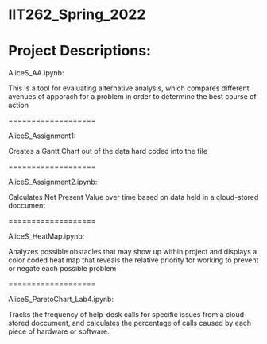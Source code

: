 # IIT262_Spring_2022

Project Descriptions:
===================

AliceS_AA.ipynb:

This is a tool for evaluating alternative analysis, which compares different avenues of apporach for a problem in order to determine the best course of action

===================

AliceS_Assignment1:

Creates a Gantt Chart out of the data hard coded into the file

===================

AliceS_Assignment2.ipynb:

Calculates Net Present Value over time based on data held in a cloud-stored doccument

===================

AliceS_HeatMap.ipynb:

Analyzes possible obstacles that may show up within project and displays a color coded heat map that reveals the relative priority for working to prevent or negate each possible problem

===================

AliceS_ParetoChart_Lab4.ipynb:

Tracks the frequency of help-desk calls for specific issues from a cloud-stored doccument, and calculates the percentage of calls caused by each piece of hardware or software. 
